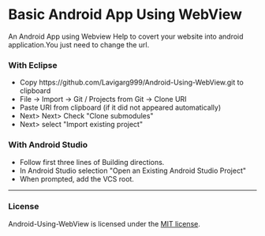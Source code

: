 # Basic Android App Using WebView

An Android App using Webview Help to covert your website into android application.You just need to change the url.

<h3>With Eclipse</H3>
<ul><li>Copy https://github.com/Lavigarg999/Android-Using-WebView.git to clipboard</li>
  <li>File -> Import -> Git / Projects from Git -> Clone URI</li>
<li>Paste URI from clipboard (if it did not appeared automatically)</li>
<li>Next> Next> Check "Clone submodules"</li>
<li>Next> select "Import existing project"</li></ul>

<h3>With Android Studio</h3>
<ul>
    <li>Follow first three lines of Building directions.</li>
    <li>In Android Studio selection "Open an Existing Android Studio Project"</li>
    <li>When prompted, add the VCS root.</li></ul><hr>
<h3>License</h3>
<p>Android-Using-WebView is licensed under the <a href="https://github.com/Lavigarg999/Android-Using-WebView/blob/add-license-1/LICENSE">MIT license</a>.</p>
